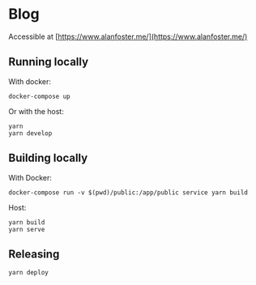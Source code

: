 # Blog

Accessible at [https://www.alanfoster.me/](https://www.alanfoster.me/)

## Running locally

With docker:

```
docker-compose up
```

Or with the host:

```
yarn
yarn develop
```

## Building locally

With Docker:
```
docker-compose run -v $(pwd)/public:/app/public service yarn build
```

Host:

```
yarn build
yarn serve
```

## Releasing

```
yarn deploy
```
